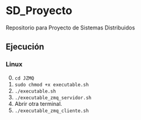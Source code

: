 # SD_Proyecto
Repositorio para Proyecto de Sistemas Distribuidos

## Ejecución
### Linux
0. `cd JZMQ`
1. `sudo chmod +x executable.sh`
2. `./executable.sh`
3. `./executable_zmq_servidor.sh`
4. Abrir otra terminal.
5. `./executable_zmq_cliente.sh`

